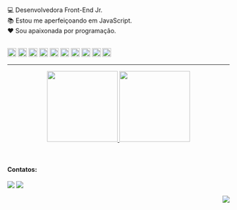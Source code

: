 

:computer: Desenvolvedora Front-End Jr. <br>
:books: Estou me aperfeiçoando em JavaScript. <br>
 :hearts: Sou apaixonada por programação. <br><br>

<div>


<img src="https://cdn.jsdelivr.net/gh/devicons/devicon/icons/html5/html5-original.svg" width="20" height="20" /> <img src="https://cdn.jsdelivr.net/gh/devicons/devicon/icons/css3/css3-original.svg" width="20" height="20" /> <img src="https://cdn.jsdelivr.net/gh/devicons/devicon/icons/javascript/javascript-original.svg" width="20" height="20" /> <img src="https://cdn.jsdelivr.net/gh/devicons/devicon/icons/bootstrap/bootstrap-original.svg" width="20" height="20" /> <img src="https://cdn.jsdelivr.net/gh/devicons/devicon/icons/php/php-original.svg" width="20" height="20" /> 
<img src="https://cdn.jsdelivr.net/gh/devicons/devicon/icons/mysql/mysql-original.svg" width="20" height="20" />
<img src="https://cdn.jsdelivr.net/gh/devicons/devicon/icons/xamarin/xamarin-original.svg" width="20" height="20" />
<img src="https://cdn.jsdelivr.net/gh/devicons/devicon/icons/vscode/vscode-original.svg" width="20" height="20" />
<img src="https://cdn.jsdelivr.net/gh/devicons/devicon/icons/visualstudio/visualstudio-plain.svg" width="20" height="20" />
<img src="https://cdn.jsdelivr.net/gh/devicons/devicon/icons/git/git-original.svg" width="20" height="20"/>
</div>
<hr>

<p align="center">
<a href="https://github.com/tamiborgognoni">
  <img height="160em" src="https://github-readme-stats-eight-theta.vercel.app/api?username=tamiborgognoni&show_icons=true&theme=omni&include_all_commits=true&count_private=true"/>
  <img height="160em" src="https://github-readme-stats-eight-theta.vercel.app/api/top-langs/?username=tamiborgognoni&layout=compact&langs_count=8&theme=omni"/>
</a>
</p>




<br>


#### Contatos:

<div>
<a href="mailto:tamiressbb@gmail.com"><img src="https://img.shields.io/badge/Gmail-D14836?style=for-the-badge&logo=gmail&logoColor=white" target="_blank"></a> <a href="https://www.linkedin.com/in/tamires-borgognoni" target="_blank"><img src="https://img.shields.io/badge/-LinkedIn-%230077B5?style=for-the-badge&logo=linkedin&logoColor=white" target="_blank"></a> 

</div>

 <div align="right">

![](https://komarev.com/ghpvc/?username=tamiborgognoni&color=blue&style=flat)
 </div>
 
